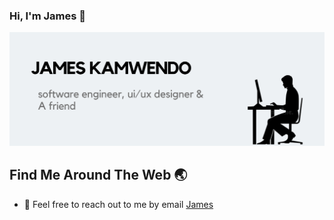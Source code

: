 ### Hi, I'm James 👋

<!--![](https://github.com/James-kamwendo/James-kamwendo/blob/main/James%20Kamwendo%20(1).png)-->
![](https://github.com/James-kamwendo/James-kamwendo/blob/main/James%20Kamwendo.png)

<!--
So passionate about using technology for social good to elevate mankind and its community. What I enjoy working with: JavaScript (including frameworks like ReactJS, VueJs), Php Native, Laravel, Python, UI/UX Design, among others. 
-->

<!--
## Skills

- **Languages:** [JavaScript, Typescript, Node.js, Dart, HTML, CSS, Python, PHP]
- **Frameworks:** [VueJs, NextJs, Nuxt3 Laravel, React, React Native, Django, Flutter]
- **Databases:** [Mysql, Postgrest, Firebase, Appwrite, MongoDB, SQLITE]
- **Tools & Technologies:** [Git, Github, Docker, Android Studio, Adobe Suite(Photoshop, XD, InDesign, Illustrator)]

## 🌐 My Projects

Happy to share this OpenCart Fakestore project I worked on. It's not that complicated or breathtaking 😶‍🌫️ or maybe it is😜. Anyways, I just wanted to say hello world by using very basic JavaScript to work with a simple API 😄 as simple as it is, you probably might know already or have better ways to do it, but sharing is fun 🔃.

### OpenCart Store - Fake Online Store

OpenCart Fakestore is a fictional online store that simply demonstrates how to work with an API, it has features like adding, removing a products or products to a cart, calculating the products costs, viewing product details e.t.c by utilising the fakestore API, JavaScript to handle the logic, HTML and CSS for the UI.

- Demo Link: [OpenCart Store](https://opencart-fakestore.000webhostapp.com/)
- Github Repo: [OpenCart Store](https://github.com/James-kamwendo/opencart)

![OpenCart Store](https://github.com/James-kamwendo/opencart/blob/master/opencart-fs.gif)

### Dark theme mode in NextJs
It will be a lie to say everyone likes bright staff, abit dim or darkness is convenient for others who are trying to use your system. here is how you can add dark/light mode or theme in [Next Js]. The set up is simple, follow through the steps below.

- Demo: 
![DarkMode](https://github.com/James-kamwendo/James-kamwendo/assets/104228554/01f6982f-77b5-48ee-bf73-39033affdeed)
- Github Repo: [Dark Theme](https://github.com/James-kamwendo/dark-mode)

or website [Seamnex](https://seamnex.rf.gd)
-->

## Find Me Around The Web 🌏
- 📧 Feel free to reach out to me by email [James](j.kamwendo@codelabmw.dev)
<!--
- connect with me on [LinkedIn](https://linkedin.com/in/james-kamwendo).
-->

<!--
<--![Anurag's GitHub stats](https://github-readme-stats.vercel.app/api?username=James-kamwendo&show_icons=true&bg_color=00000000)
**James-kamwendo/James-kamwendo** is a ✨ _special_ ✨ repository because its `README.md` (this file) appears on your GitHub profile.

Here are some ideas to get you started:

- 🔭 I’m currently working on ...
- 🌱 I’m currently learning ...
- 👯 I’m looking to collaborate on ...
- 🤔 I’m looking for help with ...
- 💬 Ask me about ...
- 📫 How to reach me: ...
- 😄 Pronouns: ...
- ⚡ Fun fact: ...
-->
